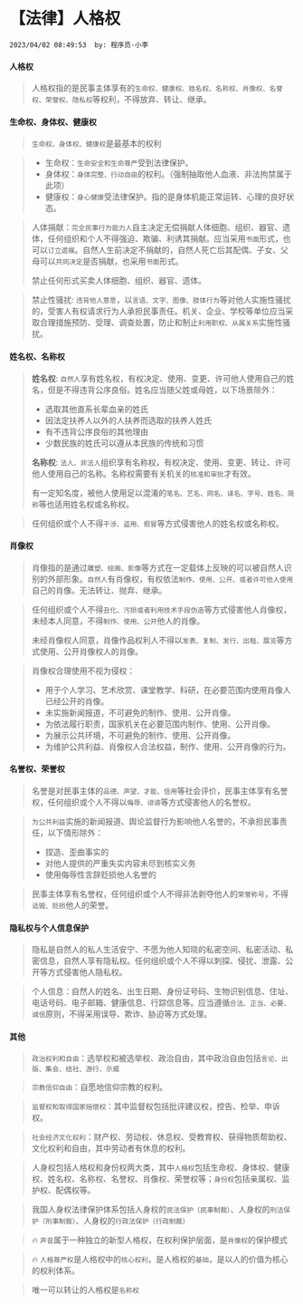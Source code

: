 # 【法律】人格权

`2023/04/02 08:49:53  by: 程序员·小李`

#### 人格权

> 人格权指的是民事主体享有的`生命权、健康权、姓名权、名称权、肖像权、名誉权、荣誉权、隐私权`等权利，不得放弃、转让、继承。


#### 生命权、身体权、健康权

> `生命权、身体权、健康权`是最基本的权利

> * 生命权：`生命安全和生命尊严`受到法律保护。
> * 身体权：`身体完整、行动自由`的权利。（强制抽取他人血液、非法拘禁属于此项）
> * 健康权：`身心健康`受法律保护。指的是身体机能正常运转、心理的良好状态。

> 人体捐献：`完全民事行为能力人`自主决定无偿捐献人体细胞、组织、器官、遗体，任何组织和个人不得强迫、欺骗、利诱其捐献。应当采用`书面`形式，也可以`订立遗嘱`。自然人生前决定不捐献的，自然人死亡后其配偶、子女、父母可以`共同决定`是否捐献，也采用`书面`形式。
>
> 禁止任何形式买卖人体细胞、组织、器官、遗体。

> 禁止性骚扰: `违背他人意愿`，以`言语、文字、图像、肢体行为`等对他人实施性骚扰的，受害人有权请求行为人承担民事责任。机关、企业、学校等单位应当采取合理措施预防、受理、调查处置，防止和制止`利用职权、从属关系`实施性骚扰。


#### 姓名权、名称权

> **姓名权**: `自然人`享有姓名权，有权决定、使用、变更、许可他人使用自己的姓名，但是不得违背公序良俗。姓名应当随父姓或母姓，以下场景除外：
>  * 选取其他直系长辈血亲的姓氏
>  * 因法定扶养人以外的人扶养而选取的扶养人姓氏
>  * 有不违背公序良俗的其他理由
>  * 少数民族的姓氏可以遵从本民族的传统和习惯
>
> **名称权**: `法人、非法人`组织享有名称权，有权决定、使用、变更、转让、许可他人使用自己的名称。名称权需要有关机关的`核准和审批`才有效。
>
> 有一定知名度，被他人使用足以混淆的`笔名、艺名、网名、译名、字号、姓名、简称`等也适用姓名权或名称权。

> 任何组织或个人不得`干涉、盗用、假冒`等方式侵害他人的姓名权或名称权。


#### 肖像权

> 肖像指的是通过`雕塑、绘画、影像`等方式在一定载体上反映的可以被自然人识别的外部形象。`自然人`有肖像权，有权依法`制作、使用、公开、或者许可他人使用`自己的肖像。无法转让、抛弃、继承。

> 任何组织或个人不得`丑化、污损或者利用技术手段伪造`等方式侵害他人肖像权，未经本人同意，不得`制作、使用、公开`他人的肖像。
>
> 未经肖像权人同意，肖像作品权利人不得以`发表、复制、发行、出租、展览`等方式使用、公开肖像权人的肖像。

> 肖像权合理使用不视为侵权：
> * 用于个人学习、艺术欣赏、课堂教学、科研，在必要范围内使用肖像人已经公开的肖像。
> * 未实施新闻报道，不可避免的制作、使用、公开肖像。
> * 为依法履行职责，国家机关在必要范围内制作、使用、公开肖像。
> * 为展示公共环境，不可避免的制作、使用、公开肖像。
> * 为维护公共利益、肖像权人合法权益，制作、使用、公开肖像的行为。


#### 名誉权、荣誉权

> 名誉是对民事主体的`品德、声望、才能、信用`等社会评价，民事主体享有名誉权，任何组织或个人不得以`侮辱、诽谤`等方式侵害他人的名誉权。

> `为公共利益`实施的新闻报道、舆论监督行为影响他人名誉的，不承担民事责任，以下情形除外：
> * 捏造、歪曲事实的
> * 对他人提供的严重失实内容未尽到核实义务
> * 使用侮辱性言辞贬损他人名誉的

> 民事主体享有名誉权，任何组织或个人不得非法剥夺他人的`荣誉称号`，不得`诋毁、贬损`他人的荣誉。


#### 隐私权与个人信息保护

> 隐私是自然人的私人生活安宁、不愿为他人知晓的私密空间、私密活动、私密信息，自然人享有隐私权。任何组织或个人不得以刺探、侵扰、泄露、公开等方式侵害他人隐私权。

> 个人信息：自然人的姓名、出生日期、身份证号码、生物识别信息、住址、电话号码、电子邮箱、健康信息、行踪信息等。应当遵循`合法、正当、必要、诚信`原则，不得采用误导、欺诈、胁迫等方式处理。


#### 其他

> `政治权利和自由`：选举权和被选举权、政治自由，其中政治自由包括`言论、出版、集会、结社、游行、示威`

> `宗教信仰自由`：自愿地信仰宗教的权利。

> `监督权和取得国家赔偿权`：其中监督权包括批评建议权，控告、检举、申诉权。

> `社会经济文化权利`：财产权、劳动权、休息权、受教育权、获得物质帮助权、文化权利和自由，其中劳动者有休息的权利。

> 人身权包括人格权和身份权两大类，其中`人格权`包括生命权、身体权、健康权、姓名权、名称权、名誉权、肖像权、荣誉权等；`身份权`包括亲属权、监护权、配偶权等。

> 我国人身权法律保护体系包括人身权的`民法保护（民事制裁）`、人身权的`刑法保护（刑事制裁）`、人身权的`行政法保护（行政制裁）`

>🔥 `声音`属于一种独立的新型人格权，在权利保护层面，是`肖像权`的保护模式

>🔥 `人格尊严权`是人格权中的`核心权利`，是人格权的`基础`，是以人的价值为核心的权利体系。

> 唯一可以转让的人格权是`名称权`


